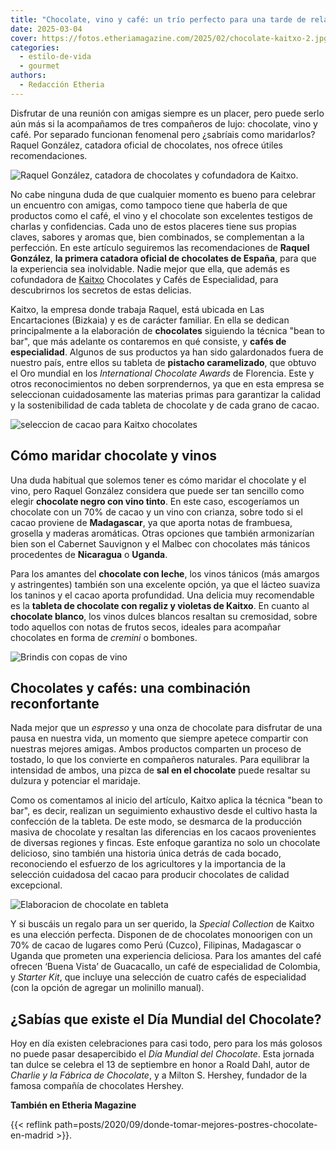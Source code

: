 ```yaml
---
title: "Chocolate, vino y café: un trío perfecto para una tarde de relax"
date: 2025-03-04
cover: https://fotos.etheriamagazine.com/2025/02/chocolate-kaitxo-2.jpg
categories: 
  - estilo-de-vida
  - gourmet
authors: 
  - Redacción Etheria
---
```


Disfrutar de una reunión con amigas siempre es un placer, pero puede serlo aún más si la 
acompañamos de tres compañeros de lujo: chocolate, vino y café. Por separado funcionan 
fenomenal pero ¿sabríais como maridarlos? Raquel González, catadora oficial de 
chocolates, nos ofrece útiles recomendaciones. 

![Raquel González, catadora de chocolates y cofundadora de Kaitxo.](https://fotos.etheriamagazine.com/2025/02/raquel-gonzalez-chocolatera.jpeg "Raquel González, catadora de chocolates y cofundadora de Kaitxo.")

No cabe ninguna duda de que cualquier momento es bueno para celebrar un encuentro con 
amigas, como tampoco tiene que haberla de que productos como el café, el vino y el 
chocolate son excelentes testigos de charlas y confidencias. Cada uno de estos placeres 
tiene sus propias claves, sabores y aromas que, bien combinados, se complementan a la 
perfección. En este artículo seguiremos las recomendaciones de **Raquel González**, **la 
primera catadora oficial de chocolates de España**, para que la experiencia sea 
inolvidable. Nadie mejor que ella, que además es cofundadora de 
[Kaitxo](https://kaitxo.com/) Chocolates y Cafés de Especialidad, para descubrirnos los 
secretos de estas delicias. 

Kaitxo, la empresa donde trabaja Raquel, está ubicada en Las Encartaciones (Bizkaia) y 
es de carácter familiar. En ella se dedican principalmente a la elaboración de 
**chocolates** siguiendo la técnica "bean to bar", que más adelante os contaremos en qué 
consiste, y **cafés de especialidad**. Algunos de sus productos ya han sido galardonados 
fuera de nuestro país, entre ellos su tableta de **pistacho caramelizado**, que obtuvo 
el Oro mundial en los _International Chocolate Awards_ de Florencia. Este y otros 
reconocimientos no deben sorprendernos, ya que en esta empresa se seleccionan 
cuidadosamente las materias primas para garantizar la calidad y la sostenibilidad de 
cada tableta de chocolate y de cada grano de cacao. 

![seleccion de cacao para Kaitxo chocolates](https://fotos.etheriamagazine.com/2025/02/cacao-kaixo.jpeg "La producción y elaboración del cacao se controla de principio a fin.")

## Cómo maridar chocolate y vinos

Una duda habitual que solemos tener es cómo maridar el chocolate y el vino, pero Raquel 
González considera que puede ser tan sencillo como elegir **chocolate negro con vino 
tinto**. En este caso, escogeríamos un chocolate con un 70% de cacao y un vino con 
crianza, sobre todo si el cacao proviene de **Madagascar**, ya que aporta notas de 
frambuesa, grosella y maderas aromáticas. Otras opciones que también armonizarían bien 
son el Cabernet Sauvignon y el Malbec con chocolates más tánicos procedentes de 
**Nicaragua** o **Uganda**. 

Para los amantes del **chocolate con leche**, los vinos tánicos (más amargos y 
astringentes) también son una excelente opción, ya que el lácteo suaviza los taninos y 
el cacao aporta profundidad. Una delicia muy recomendable es la **tableta de chocolate 
con regaliz y violetas de Kaitxo**. En cuanto al **chocolate blanco**, los vinos dulces 
blancos resaltan su cremosidad, sobre todo aquellos con notas de frutos secos, ideales 
para acompañar chocolates en forma de _cremini_ o bombones. 

![Brindis con copas de vino](https://fotos.etheriamagazine.com/2025/02/copas-vino.jpeg "Maridar vino y chocolate es una combinación ganadora. © Kelsey Knight")

## Chocolates y cafés: una combinación reconfortante

Nada mejor que un _espresso_ y una onza de chocolate para disfrutar de una pausa en 
nuestra vida, un momento que siempre apetece compartir con nuestras mejores amigas. 
Ambos productos comparten un proceso de tostado, lo que los convierte en compañeros 
naturales. Para equilibrar la intensidad de ambos, una pizca de **sal en el chocolate** 
puede resaltar su dulzura y potenciar el maridaje. 

Como os comentamos al inicio del artículo, Kaitxo aplica la técnica "bean to bar", es 
decir, realizan un seguimiento exhaustivo desde el cultivo hasta la confección de la 
tableta. De este modo, se desmarca de la producción masiva de chocolate y resaltan las 
diferencias en los cacaos provenientes de diversas regiones y fincas. Este enfoque 
garantiza no solo un chocolate delicioso, sino también una historia única detrás de cada 
bocado, reconociendo el esfuerzo de los agricultores y la importancia de la selección 
cuidadosa del cacao para producir chocolates de calidad excepcional. 

![Elaboracion de chocolate en tableta](https://fotos.etheriamagazine.com/2025/02/chocolate-kaitxo-2.jpg "En pleno proceso de elaboración de una tableta de chocolate.")

Y si buscáis un regalo para un ser querido, la _Special Collection_ de Kaitxo es una 
elección perfecta. Disponen de de chocolates monoorigen con un 70% de cacao de lugares 
como Perú (Cuzco), Filipinas, Madagascar o Uganda que prometen una experiencia 
deliciosa. Para los amantes del café ofrecen ‘Buena Vista’ de Guacacallo, un café de 
especialidad de Colombia, y _Starter Kit_, que incluye una selección de cuatro cafés de 
especialidad (con la opción de agregar un molinillo manual). 

## ¿Sabías que existe el Día Mundial del Chocolate?

Hoy en día existen celebraciones para casi todo, pero para los más golosos no puede 
pasar desapercibido el _Día Mundial del Chocolate_. Esta jornada tan dulce se celebra el 
13 de septiembre en honor a Roald Dahl, autor de _Charlie y la Fábrica de Chocolate_, y 
a Milton S. Hershey, fundador de la famosa compañía de chocolates Hershey. 

**También en Etheria Magazine** 

{{< reflink path=posts/2020/09/donde-tomar-mejores-postres-chocolate-en-madrid >}}.
